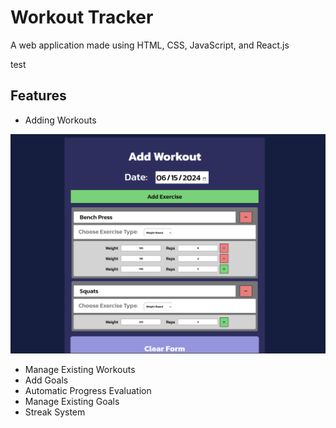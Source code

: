 # Workout Tracker

A web application made using HTML, CSS, JavaScript, and React.js

test 

## Features 

* Adding Workouts
<!-- ![alt text](https://github.com/adam-p/markdown-here/raw/master/src/common/images/icon48.png "Logo Title Text 1") -->
![alt text](https://github.com/Kevin-Aguirre/Fitness-Tracker/raw/main/documentation/add-workout.png?raw=true)
* Manage Existing Workouts 
* Add Goals
* Automatic Progress Evaluation 
* Manage Existing Goals 
* Streak System